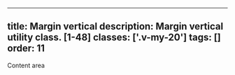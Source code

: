 <!--
 *              © 2025 Visa
 *
 * Licensed under the Apache License, Version 2.0 (the "License");
 * you may not use this file except in compliance with the License.
 * You may obtain a copy of the License at
 *
 *         http://www.apache.org/licenses/LICENSE-2.0
 *
 * Unless required by applicable law or agreed to in writing, software
 * distributed under the License is distributed on an "AS IS" BASIS,
 * WITHOUT WARRANTIES OR CONDITIONS OF ANY KIND, either express or implied.
 * See the License for the specific language governing permissions and
 * limitations under the License.
 *
 -->
---
title: Margin vertical
description: Margin vertical utility class. [1-48]
classes: ['.v-my-20']
tags: []
order: 11
---

<div class="v-flex">
  <div class="v-flex" style="background: var(--palette-default-surface-highlight);">
    <div class="v-surface v-my-20 content-card" style="border: 1px dashed var(--palette-default-active-subtle);">
      Content area
    </div>
  </div>
</div>
